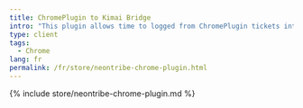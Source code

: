 ```yaml
---
title: ChromePlugin to Kimai Bridge
intro: "This plugin allows time to logged from ChromePlugin tickets into a Kimai instance."
type: client
tags:
  - Chrome
lang: fr
permalink: /fr/store/neontribe-chrome-plugin.html
---
```


{% include store/neontribe-chrome-plugin.md %}

